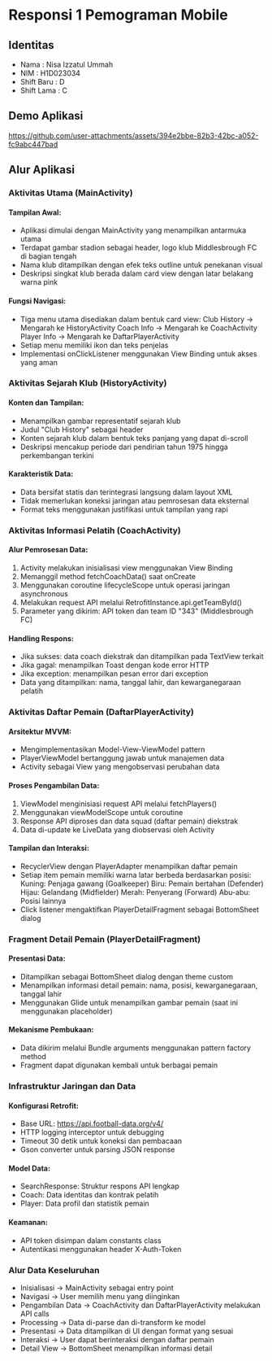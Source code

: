 # Responsi 1 Pemograman Mobile

## Identitas
- Nama        : Nisa Izzatul Ummah
- NIM         : H1D023034
- Shift Baru  : D
- Shift Lama  : C

## Demo Aplikasi
https://github.com/user-attachments/assets/394e2bbe-82b3-42bc-a052-fc9abc447bad

## Alur Aplikasi
###  Aktivitas Utama (MainActivity)
#### Tampilan Awal:
- Aplikasi dimulai dengan MainActivity yang menampilkan antarmuka utama
- Terdapat gambar stadion sebagai header, logo klub Middlesbrough FC di bagian tengah
- Nama klub ditampilkan dengan efek teks outline untuk penekanan visual
- Deskripsi singkat klub berada dalam card view dengan latar belakang warna pink
#### Fungsi Navigasi:
- Tiga menu utama disediakan dalam bentuk card view:
  Club History → Mengarah ke HistoryActivity
  Coach Info → Mengarah ke CoachActivity
  Player Info → Mengarah ke DaftarPlayerActivity
- Setiap menu memiliki ikon dan teks penjelas
- Implementasi onClickListener menggunakan View Binding untuk akses yang aman
###  Aktivitas Sejarah Klub (HistoryActivity)
#### Konten dan Tampilan:
- Menampilkan gambar representatif sejarah klub
- Judul "Club History" sebagai header
- Konten sejarah klub dalam bentuk teks panjang yang dapat di-scroll
- Deskripsi mencakup periode dari pendirian tahun 1975 hingga perkembangan terkini
#### Karakteristik Data:
- Data bersifat statis dan terintegrasi langsung dalam layout XML
- Tidak memerlukan koneksi jaringan atau pemrosesan data eksternal
- Format teks menggunakan justifikasi untuk tampilan yang rapi
###  Aktivitas Informasi Pelatih (CoachActivity)
#### Alur Pemrosesan Data:
1. Activity melakukan inisialisasi view menggunakan View Binding
2. Memanggil method fetchCoachData() saat onCreate
3. Menggunakan coroutine lifecycleScope untuk operasi jaringan asynchronous
4. Melakukan request API melalui RetrofitInstance.api.getTeamById()
5. Parameter yang dikirim: API token dan team ID "343" (Middlesbrough FC)
#### Handling Respons:
- Jika sukses: data coach diekstrak dan ditampilkan pada TextView terkait
- Jika gagal: menampilkan Toast dengan kode error HTTP
- Jika exception: menampilkan pesan error dari exception
- Data yang ditampilkan: nama, tanggal lahir, dan kewarganegaraan pelatih
###  Aktivitas Daftar Pemain (DaftarPlayerActivity)
#### Arsitektur MVVM:
- Mengimplementasikan Model-View-ViewModel pattern
- PlayerViewModel bertanggung jawab untuk manajemen data
- Activity sebagai View yang mengobservasi perubahan data
#### Proses Pengambilan Data:
1. ViewModel menginisiasi request API melalui fetchPlayers()
2. Menggunakan viewModelScope untuk coroutine
3. Response API diproses dan data squad (daftar pemain) diekstrak
4. Data di-update ke LiveData yang diobservasi oleh Activity
#### Tampilan dan Interaksi:
- RecyclerView dengan PlayerAdapter menampilkan daftar pemain
- Setiap item pemain memiliki warna latar berbeda berdasarkan posisi:
  Kuning: Penjaga gawang (Goalkeeper)
  Biru: Pemain bertahan (Defender)
  Hijau: Gelandang (Midfielder)
  Merah: Penyerang (Forward)
  Abu-abu: Posisi lainnya
- Click listener mengaktifkan PlayerDetailFragment sebagai BottomSheet dialog
### Fragment Detail Pemain (PlayerDetailFragment)
#### Presentasi Data:
- Ditampilkan sebagai BottomSheet dialog dengan theme custom
- Menampilkan informasi detail pemain: nama, posisi, kewarganegaraan, tanggal lahir
- Menggunakan Glide untuk menampilkan gambar pemain (saat ini menggunakan placeholder)
#### Mekanisme Pembukaan:
- Data dikirim melalui Bundle arguments menggunakan pattern factory method
- Fragment dapat digunakan kembali untuk berbagai pemain
### Infrastruktur Jaringan dan Data
#### Konfigurasi Retrofit:
- Base URL: https://api.football-data.org/v4/
- HTTP logging interceptor untuk debugging
- Timeout 30 detik untuk koneksi dan pembacaan
- Gson converter untuk parsing JSON response
#### Model Data:
- SearchResponse: Struktur respons API lengkap
- Coach: Data identitas dan kontrak pelatih
- Player: Data profil dan statistik pemain
#### Keamanan:
- API token disimpan dalam constants class
- Autentikasi menggunakan header X-Auth-Token
### Alur Data Keseluruhan
- Inisialisasi → MainActivity sebagai entry point
- Navigasi → User memilih menu yang diinginkan
- Pengambilan Data → CoachActivity dan DaftarPlayerActivity melakukan API calls
- Processing → Data di-parse dan di-transform ke model
- Presentasi → Data ditampilkan di UI dengan format yang sesuai
- Interaksi → User dapat berinteraksi dengan daftar pemain
- Detail View → BottomSheet menampilkan informasi detail

